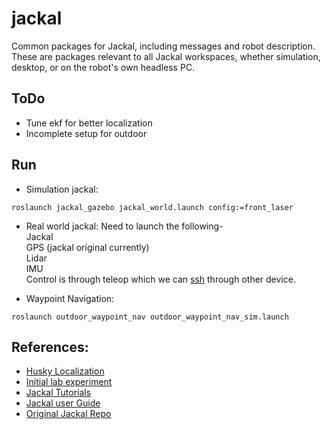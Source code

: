 jackal
======

Common packages for Jackal, including messages and robot description. These are packages relevant
to all Jackal workspaces, whether simulation, desktop, or on the robot's own headless PC.

## ToDo
- Tune ekf for better localization
- Incomplete setup for outdoor

## Run
- Simulation jackal:
```
roslaunch jackal_gazebo jackal_world.launch config:=front_laser
```

- Real world jackal:
Need to launch the following-
<br>Jackal
<br>GPS (jackal original currently)
<br>Lidar
<br>IMU
<br>Control is through teleop which we can [ssh](http://wiki.ros.org/ROS/NetworkSetup) through other device.

- Waypoint Navigation:
```
roslaunch outdoor_waypoint_nav outdoor_waypoint_nav_sim.launch
```

## References:
- [Husky Localization](https://github.com/nickcharron/waypoint_nav/)
- [Initial lab experiment](https://github.com/utsavpatel22/waypoint_nav/)
- [Jackal Tutorials](https://www.clearpathrobotics.com/assets/guides/kinetic/jackal/index.html)
- [Jackal user Guide](https://www.generationrobots.com/media/Jackal_Clearpath_Robotics_Userguide.pdf)
- [Original Jackal Repo](https://github.com/jackal/jackal/tree/kinetic-devel)